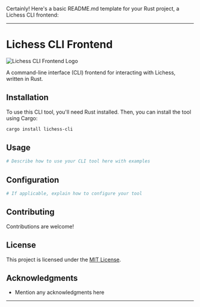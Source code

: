 Certainly! Here's a basic README.md template for your Rust project, a Lichess CLI frontend:

---

# Lichess CLI Frontend

![Lichess CLI Frontend Logo](link-to-your-logo.png) <!-- Add your logo here -->

A command-line interface (CLI) frontend for interacting with Lichess, written in Rust.

## Installation

To use this CLI tool, you'll need Rust installed. Then, you can install the tool using Cargo:

```bash
cargo install lichess-cli
```

## Usage

```bash
# Describe how to use your CLI tool here with examples
```

## Configuration

```bash
# If applicable, explain how to configure your tool
```

## Contributing

Contributions are welcome! 
## License

This project is licensed under the [MIT License](LICENSE).

## Acknowledgments

- Mention any acknowledgments here

---

